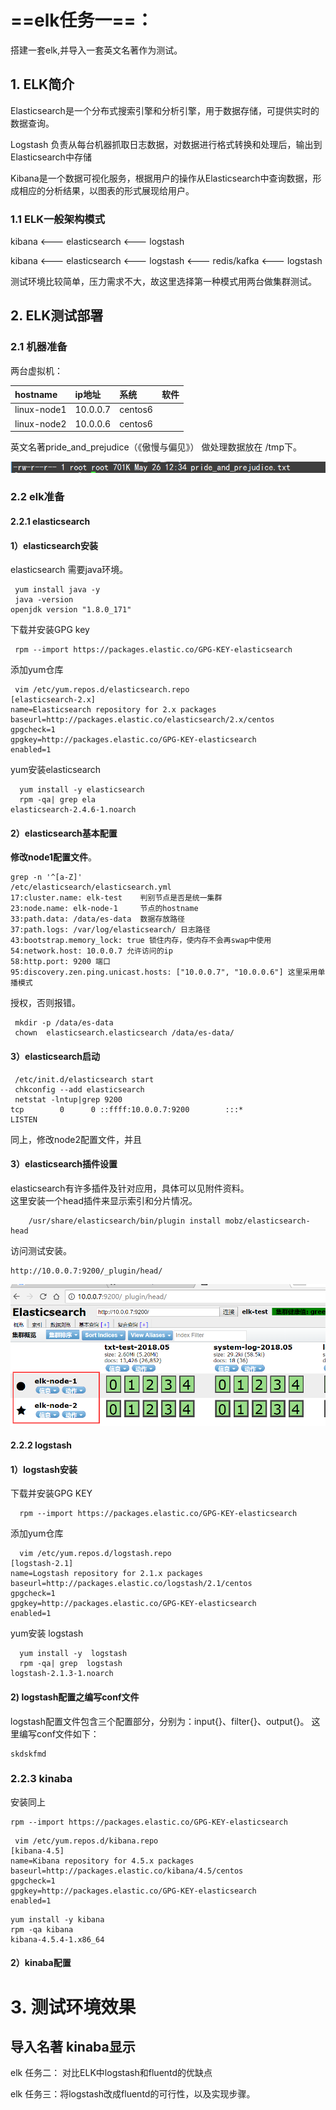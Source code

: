 # ==elk任务一==：

搭建一套elk,并导入一套英文名著作为测试。

## 1. ELK简介

Elasticsearch是一个分布式搜索引擎和分析引擎，用于数据存储，可提供实时的数据查询。

Logstash 负责从每台机器抓取日志数据，对数据进行格式转换和处理后，输出到Elasticsearch中存储

Kibana是一个数据可视化服务，根据用户的操作从Elasticsearch中查询数据，形成相应的分析结果，以图表的形式展现给用户。

### 1.1 ELK一般架构模式

kibana &lt;--- elasticsearch &lt;--- logstash

kibana &lt;--- elasticsearch &lt;--- logstash &lt;--- redis/kafka &lt;--- logstash

测试环境比较简单，压力需求不大，故这里选择第一种模式用两台做集群测试。

## 2. ELK测试部署

### 2.1 机器准备

两台虚拟机：

| hostname | ip地址 | 系统 | 软件 |
| :--- | :--- | :--- | :--- |
| linux-node1 | 10.0.0.7 | centos6 |  |
| linux-node2 | 10.0.0.6 | centos6 |  |

英文名著pride_and_prejudice（《傲慢与偏见》） 做处理数据放在 /tmp下。

![](/assets/import.png)

### 2.2 elk准备

#### 2.2.1  elasticsearch

#### 1）elasticsearch安装

elasticsearch 需要java环境。

```
 yum install java -y 
 java -version 
openjdk version "1.8.0_171"
```

下载并安装GPG key

```
 rpm --import https://packages.elastic.co/GPG-KEY-elasticsearch
```

添加yum仓库

```
 vim /etc/yum.repos.d/elasticsearch.repo
[elasticsearch-2.x]
name=Elasticsearch repository for 2.x packages
baseurl=http://packages.elastic.co/elasticsearch/2.x/centos
gpgcheck=1
gpgkey=http://packages.elastic.co/GPG-KEY-elasticsearch
enabled=1
```

yum安装elasticsearch

```
  yum install -y elasticsearch
  rpm -qa| grep ela
elasticsearch-2.4.6-1.noarch
```

#### 2）elasticsearch基本配置

**修改node1配置文件**。

```
grep -n '^[a-Z]'
/etc/elasticsearch/elasticsearch.yml  
17:cluster.name: elk-test    判别节点是否是统一集群
23:node.name: elk-node-1     节点的hostname
33:path.data: /data/es-data  数据存放路径
37:path.logs: /var/log/elasticsearch/ 日志路径
43:bootstrap.memory_lock: true 锁住内存，使内存不会再swap中使用
54:network.host: 10.0.0.7 允许访问的ip 
58:http.port: 9200 端口
95:discovery.zen.ping.unicast.hosts: ["10.0.0.7", "10.0.0.6"] 这里采用单播模式
```

授权，否则报错。

```
 mkdir -p /data/es-data
 chown  elasticsearch.elasticsearch /data/es-data/
```

#### 3）elasticsearch启动

```
 /etc/init.d/elasticsearch start
 chkconfig --add elasticsearch
 netstat -lntup|grep 9200
tcp        0      0 ::ffff:10.0.0.7:9200        :::*                        LISTEN
```

同上，修改node2配置文件，并且

#### 3）elasticsearch插件设置

elasticsearch有许多插件及针对应用，具体可以见附件资料。  
  这里安装一个head插件来显示索引和分片情况。

```
    /usr/share/elasticsearch/bin/plugin install mobz/elasticsearch-head
```

访问测试安装。

```
http://10.0.0.7:9200/_plugin/head/
```

![](/assets/import1.png)

#### 2.2.2 logstash

#### 1）logstash安装

下载并安装GPG KEY

```
  rpm --import https://packages.elastic.co/GPG-KEY-elasticsearch
```

添加yum仓库

```
  vim /etc/yum.repos.d/logstash.repo
[logstash-2.1]
name=Logstash repository for 2.1.x packages
baseurl=http://packages.elastic.co/logstash/2.1/centos
gpgcheck=1
gpgkey=http://packages.elastic.co/GPG-KEY-elasticsearch
enabled=1
```

yum安装 logstash

```
  yum install -y  logstash
  rpm -qa| grep  logstash
logstash-2.1.3-1.noarch
```

#### 2\) logstash配置之编写conf文件

logstash配置文件包含三个配置部分，分别为：input{}、filter{}、output{}。
这里编写conf文件如下： 

```
skdskfmd
```

### 2.2.3 kinaba

安装同上

```
rpm --import https://packages.elastic.co/GPG-KEY-elasticsearch
```

```
 vim /etc/yum.repos.d/kibana.repo 
[kibana-4.5]
name=Kibana repository for 4.5.x packages
baseurl=http://packages.elastic.co/kibana/4.5/centos
gpgcheck=1
gpgkey=http://packages.elastic.co/GPG-KEY-elasticsearch
enabled=1
```

```
yum install -y kibana
rpm -qa kibana
kibana-4.5.4-1.x86_64
```

#### 2）kinaba配置

# 3.  测试环境效果

## 导入名著 kinaba显示

elk 任务二： 对比ELK中logstash和fluentd的优缺点

elk 任务三：将logstash改成fluentd的可行性，以及实现步骤。

